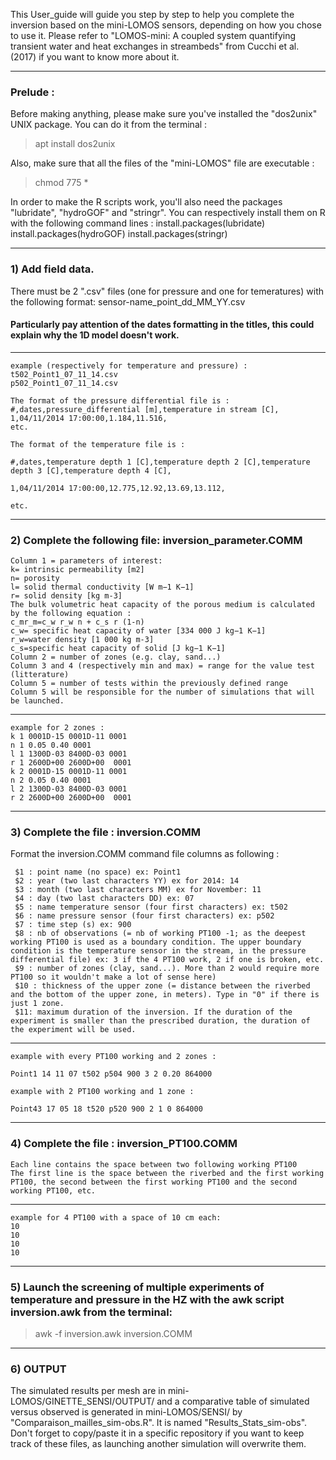 This User_guide will guide you step by step to help you complete the inversion based on the mini-LOMOS sensors, depending on how you chose to use it. 
Please refer to "LOMOS-mini: A coupled system quantifying transient water and heat exchanges in streambeds" from Cucchi et al. (2017) if you want to know more about it.
_____________________________________________________________________________________________________________________________

### Prelude :

Before making anything, please make sure you've installed the "dos2unix" UNIX package. You can do it from the terminal :
> apt install dos2unix

Also, make sure that all the files of the "mini-LOMOS" file are executable :
> chmod 775 *

In order to make the R scripts work, you'll also need the packages "lubridate", "hydroGOF" and "stringr".
You can respectively install them on R with the following command lines :
install.packages(lubridate)
install.packages(hydroGOF)
install.packages(stringr)
_____________________________________________________________________________________________________________________________
### 1) Add field data.

There must be 2 ".csv" files (one for pressure and one for temeratures) with the following format: sensor-name_point_dd_MM_YY.csv
 
#### Particularly pay attention of the dates formatting in the titles, this could explain why the 1D model doesn't work.
-------------------------------------
```
example (respectively for temperature and pressure) :
t502_Point1_07_11_14.csv
p502_Point1_07_11_14.csv
```

```
The format of the pressure differential file is :
#,dates,pressure_differential [m],temperature in stream [C],
1,04/11/2014 17:00:00,1.184,11.516,
etc.
```

```
The format of the temperature file is :
```
```
#,dates,temperature depth 1 [C],temperature depth 2 [C],temperature depth 3 [C],temperature depth 4 [C],
```
```
1,04/11/2014 17:00:00,12.775,12.92,13.69,13.112,
```
```
etc.
```
_____________________________________________________________________________________________________________________________
### 2) Complete the following file: inversion_parameter.COMM
```
Column 1 = parameters of interest:
k= intrinsic permeability [m2]
n= porosity 
l= solid thermal conductivity [W m−1 K−1]
r= solid density [kg m-3]
The bulk volumetric heat capacity of the porous medium is calculated  by the following equation :
c_mr_m=c_w r_w n + c_s r (1-n)
c_w= specific heat capacity of water [334 000 J kg−1 K−1]
r_w=water density [1 000 kg m-3] 
c_s=specific heat capacity of solid [J kg−1 K−1]  
Column 2 = number of zones (e.g. clay, sand...)
Column 3 and 4 (respectively min and max) = range for the value test (litterature)
Column 5 = number of tests within the previously defined range
Column 5 will be responsible for the number of simulations that will be launched.
```
-----------------------------------
```
example for 2 zones :
k 1 0001D-15 0001D-11 0001
n 1 0.05 0.40 0001
l 1 1300D-03 8400D-03 0001
r 1 2600D+00 2600D+00  0001
k 2 0001D-15 0001D-11 0001
n 2 0.05 0.40 0001
l 2 1300D-03 8400D-03 0001
r 2 2600D+00 2600D+00  0001
```
_____________________________________________________________________________________________________________________________

### 3) Complete the file : inversion.COMM

Format the inversion.COMM command file columns as following :
```
 $1 : point name (no space) ex: Point1
 $2 : year (two last characters YY) ex for 2014: 14 
 $3 : month (two last characters MM) ex for November: 11 
 $4 : day (two last characters DD) ex: 07 
 $5 : name temperature sensor (four first characters) ex: t502
 $6 : name pressure sensor (four first characters) ex: p502
 $7 : time step (s) ex: 900
 $8 : nb of observations (= nb of working PT100 -1; as the deepest working PT100 is used as a boundary condition. The upper boundary condition is the temperature sensor in the stream, in the pressure differential file) ex: 3 if the 4 PT100 work, 2 if one is broken, etc.
 $9 : number of zones (clay, sand...). More than 2 would require more PT100 so it wouldn't make a lot of sense here)
 $10 : thickness of the upper zone (= distance between the riverbed and the bottom of the upper zone, in meters). Type in "0" if there is just 1 zone.
 $11: maximum duration of the inversion. If the duration of the experiment is smaller than the prescribed duration, the duration of the experiment will be used.
```
------------------------------------
```
example with every PT100 working and 2 zones :
```
```
Point1 14 11 07 t502 p504 900 3 2 0.20 864000
```
```
example with 2 PT100 working and 1 zone :
```
```
Point43 17 05 18 t520 p520 900 2 1 0 864000
```
_____________________________________________________________________________________________________________________________

### 4) Complete the file : inversion_PT100.COMM
```
Each line contains the space between two following working PT100
The first line is the space between the riverbed and the first working PT100, the second between the first working PT100 and the second working PT100, etc.
```
------------------------------------
```
example for 4 PT100 with a space of 10 cm each:
10
10
10
10
```
_____________________________________________________________________________________________________________________________
### 5) Launch the screening of multiple experiments of temperature and pressure in the HZ with the awk script inversion.awk from the terminal:
> awk -f inversion.awk inversion.COMM
_____________________________________________________________________________________________________________________________

### 6) OUTPUT
The simulated results per mesh are in mini-LOMOS/GINETTE_SENSI/OUTPUT/ and a comparative table of simulated versus observed is generated in mini-LOMOS/SENSI/ by "Comparaison_mailles_sim-obs.R". It is named "Results_Stats_sim-obs".
Don't forget to copy/paste it in a specific repository if you want to keep track of these files, as launching another simulation will overwrite them.

